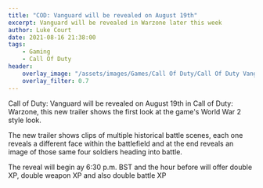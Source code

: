```yaml
---
title: "COD: Vanguard will be revealed on August 19th"
excerpt: Vanguard will be revealed in Warzone later this week
author: Luke Court
date: 2021-08-16 21:38:00
tags:
    - Gaming
    - Call Of Duty
header:
    overlay_image: "/assets/images/Games/Call Of Duty/Call Of Duty Vanguard Teaser.png"
    overlay_filter: 0.7
---
```


Call of Duty: Vanguard will be revealed on August 19th in Call of Duty: Warzone, this new trailer shows the first look at the game's World War 2 style look. 

The new trailer shows clips of multiple historical battle scenes, each one reveals a different face within the battlefield and at the end reveals an image of those same four soldiers heading into battle.

The reveal will begin ay 6:30 p.m. BST and the hour before will offer double XP, double weapon XP and also double battle XP

